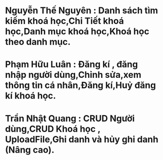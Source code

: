 # Nguyễn Thế Nguyên : Danh sách tìm kiếm khoá học,Chi Tiết khoá học,Danh mục khoá học,Khoá học theo danh mục.

# Phạm Hữu Luân : Đăng kí , đăng nhập người dùng,Chỉnh sửa,xem thông tin cá nhân,Đăng kí,Huỷ đăng kí khoá học.

# Trần Nhật Quang : CRUD Người dùng,CRUD Khoá học , UploadFile,Ghi danh và hủy ghi danh (Nâng cao).
